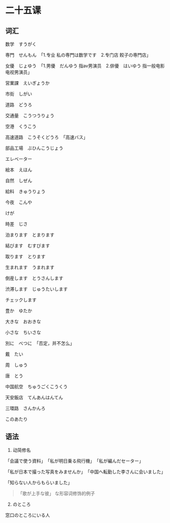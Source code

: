 
<script type="text/javascript" src="http://cdn.mathjax.org/mathjax/latest/MathJax.js?config=TeX-AMS-MML_HTMLorMML">
</script>

<script type="text/x-mathjax-config">
    MathJax.Hub.Config({ tex2jax: {inlineMath: [['$', '$']]}, messageStyle: "none" });
</script>

# 二十五课
## 词汇
数学　すうがく　

専門　せんもん　「1.专业 私の専門は数学です　2.专门店 餃子の専門店」

女優　じょゆう　「1.男優　だんゆう 指av男演员　2.俳優　はいゆう 指一般电影电视男演员」

営業課　えいぎょうか

市街　しがい

道路　どうろ

交通量　こうつうりょう

空港　くうこう

高速道路　こうそくどうろ　「高速バス」

部品工場　ぶひんこうじょう

エレベーター

絵本　えほん

自然　しぜん

給料　きゅうりょう

今夜　こんや

けが

時差　じさ

泊まります　とまります

結びます　むすびます

取ります　とります

生まれます　うまれます

倒産します　とうさんします

渋滞します　じゅうたいします

チェックします

豊か　ゆたか

大きな　おおきな

小さな　ちいさな

別に　べつに　「否定，并不怎么」

戴　たい

周　しゅう

唐　とう

中国航空　ちゅうごくこうくう

天安飯店　てんあんはんてん

三環路　さんかんろ

このあたり


## 语法
1. 动简修名

「会議で使う資料」　「私が明日乗る飛行機」　「私が編んだセーター」　

「私が日本で撮った写真をみませんか」　「中国へ転勤した李さんに会いました」

「知らない人からもらいました」　

>「歌が上手な彼」 な形容词修饰的例子

2. のところ

窓口のところにいる人




